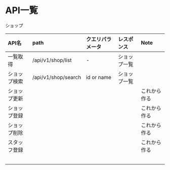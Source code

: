 # API一覧

ショップ

| API名   |path|クエリパラメータ|レスポンス| Note   |
|:-------|:----|:----|:----|:-------|
| 一覧取得   |/api/v1/shop/list|-|ショップ一覧|        |
| ショップ検索 |/api/v1/shop/search|id or name|ショップ一覧|        |
| ショップ更新 |||| これから作る |
| ショップ登録 |||| これから作る |
| ショップ削除 |||| これから作る |
| スタッフ登録 |||| これから作る |
|        ||||        |
|        ||||        |
|        ||||        |
|        ||||        |
|        ||||        |

